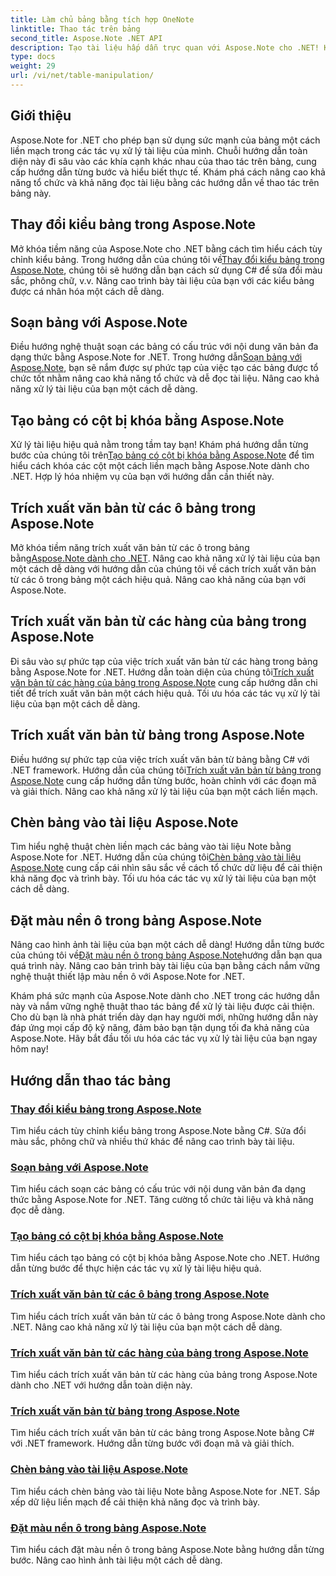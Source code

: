 ```yaml
---
title: Làm chủ bảng bằng tích hợp OneNote
linktitle: Thao tác trên bảng
second_title: Aspose.Note .NET API
description: Tạo tài liệu hấp dẫn trực quan với Aspose.Note cho .NET! Khám phá các hướng dẫn về thao tác với bảng – thay đổi kiểu, soạn bảng, trích xuất văn bản, v.v.
type: docs
weight: 29
url: /vi/net/table-manipulation/
---
```


## Giới thiệu

Aspose.Note for .NET cho phép bạn sử dụng sức mạnh của bảng một cách liền mạch trong các tác vụ xử lý tài liệu của mình. Chuỗi hướng dẫn toàn diện này đi sâu vào các khía cạnh khác nhau của thao tác trên bảng, cung cấp hướng dẫn từng bước và hiểu biết thực tế. Khám phá cách nâng cao khả năng tổ chức và khả năng đọc tài liệu bằng các hướng dẫn về thao tác trên bảng này.

## Thay đổi kiểu bảng trong Aspose.Note

 Mở khóa tiềm năng của Aspose.Note cho .NET bằng cách tìm hiểu cách tùy chỉnh kiểu bảng. Trong hướng dẫn của chúng tôi về[Thay đổi kiểu bảng trong Aspose.Note](./change-table-style/), chúng tôi sẽ hướng dẫn bạn cách sử dụng C# để sửa đổi màu sắc, phông chữ, v.v. Nâng cao trình bày tài liệu của bạn với các kiểu bảng được cá nhân hóa một cách dễ dàng.

## Soạn bảng với Aspose.Note

 Điều hướng nghệ thuật soạn các bảng có cấu trúc với nội dung văn bản đa dạng thức bằng Aspose.Note for .NET. Trong hướng dẫn[Soạn bảng với Aspose.Note](./compose-tables/), bạn sẽ nắm được sự phức tạp của việc tạo các bảng được tổ chức tốt nhằm nâng cao khả năng tổ chức và dễ đọc tài liệu. Nâng cao khả năng xử lý tài liệu của bạn một cách dễ dàng.

## Tạo bảng có cột bị khóa bằng Aspose.Note

 Xử lý tài liệu hiệu quả nằm trong tầm tay bạn! Khám phá hướng dẫn từng bước của chúng tôi trên[Tạo bảng có cột bị khóa bằng Aspose.Note](./create-table-locked-columns/) để tìm hiểu cách khóa các cột một cách liền mạch bằng Aspose.Note dành cho .NET. Hợp lý hóa nhiệm vụ của bạn với hướng dẫn cần thiết này.

## Trích xuất văn bản từ các ô bảng trong Aspose.Note

 Mở khóa tiềm năng trích xuất văn bản từ các ô trong bảng bằng[Aspose.Note dành cho .NET](./extract-text-cell/). Nâng cao khả năng xử lý tài liệu của bạn một cách dễ dàng với hướng dẫn của chúng tôi về cách trích xuất văn bản từ các ô trong bảng một cách hiệu quả. Nâng cao khả năng của bạn với Aspose.Note.

## Trích xuất văn bản từ các hàng của bảng trong Aspose.Note

Đi sâu vào sự phức tạp của việc trích xuất văn bản từ các hàng trong bảng bằng Aspose.Note for .NET. Hướng dẫn toàn diện của chúng tôi[Trích xuất văn bản từ các hàng của bảng trong Aspose.Note](./extract-text-row/) cung cấp hướng dẫn chi tiết để trích xuất văn bản một cách hiệu quả. Tối ưu hóa các tác vụ xử lý tài liệu của bạn một cách dễ dàng.

## Trích xuất văn bản từ bảng trong Aspose.Note

 Điều hướng sự phức tạp của việc trích xuất văn bản từ bảng bằng C# với .NET framework. Hướng dẫn của chúng tôi[Trích xuất văn bản từ bảng trong Aspose.Note](./extract-text-table/) cung cấp hướng dẫn từng bước, hoàn chỉnh với các đoạn mã và giải thích. Nâng cao khả năng xử lý tài liệu của bạn một cách liền mạch.

## Chèn bảng vào tài liệu Aspose.Note

 Tìm hiểu nghệ thuật chèn liền mạch các bảng vào tài liệu Note bằng Aspose.Note for .NET. Hướng dẫn của chúng tôi[Chèn bảng vào tài liệu Aspose.Note](./insert-tables/) cung cấp cái nhìn sâu sắc về cách tổ chức dữ liệu để cải thiện khả năng đọc và trình bày. Tối ưu hóa các tác vụ xử lý tài liệu của bạn một cách dễ dàng.

## Đặt màu nền ô trong bảng Aspose.Note

 Nâng cao hình ảnh tài liệu của bạn một cách dễ dàng! Hướng dẫn từng bước của chúng tôi về[Đặt màu nền ô trong bảng Aspose.Note](./set-cell-background-color/)hướng dẫn bạn qua quá trình này. Nâng cao bản trình bày tài liệu của bạn bằng cách nắm vững nghệ thuật thiết lập màu nền ô với Aspose.Note for .NET.

Khám phá sức mạnh của Aspose.Note dành cho .NET trong các hướng dẫn này và nắm vững nghệ thuật thao tác bảng để xử lý tài liệu được cải thiện. Cho dù bạn là nhà phát triển dày dạn hay người mới, những hướng dẫn này đáp ứng mọi cấp độ kỹ năng, đảm bảo bạn tận dụng tối đa khả năng của Aspose.Note. Hãy bắt đầu tối ưu hóa các tác vụ xử lý tài liệu của bạn ngay hôm nay!
## Hướng dẫn thao tác bảng
### [Thay đổi kiểu bảng trong Aspose.Note](./change-table-style/)
Tìm hiểu cách tùy chỉnh kiểu bảng trong Aspose.Note bằng C#. Sửa đổi màu sắc, phông chữ và nhiều thứ khác để nâng cao trình bày tài liệu.
### [Soạn bảng với Aspose.Note](./compose-tables/)
Tìm hiểu cách soạn các bảng có cấu trúc với nội dung văn bản đa dạng thức bằng Aspose.Note for .NET. Tăng cường tổ chức tài liệu và khả năng đọc dễ dàng.
### [Tạo bảng có cột bị khóa bằng Aspose.Note](./create-table-locked-columns/)
Tìm hiểu cách tạo bảng có cột bị khóa bằng Aspose.Note cho .NET. Hướng dẫn từng bước để thực hiện các tác vụ xử lý tài liệu hiệu quả.
### [Trích xuất văn bản từ các ô bảng trong Aspose.Note](./extract-text-cell/)
Tìm hiểu cách trích xuất văn bản từ các ô bảng trong Aspose.Note dành cho .NET. Nâng cao khả năng xử lý tài liệu của bạn một cách dễ dàng.
### [Trích xuất văn bản từ các hàng của bảng trong Aspose.Note](./extract-text-row/)
Tìm hiểu cách trích xuất văn bản từ các hàng của bảng trong Aspose.Note dành cho .NET với hướng dẫn toàn diện này.
### [Trích xuất văn bản từ bảng trong Aspose.Note](./extract-text-table/)
Tìm hiểu cách trích xuất văn bản từ các bảng trong Aspose.Note bằng C# với .NET framework. Hướng dẫn từng bước với đoạn mã và giải thích.
### [Chèn bảng vào tài liệu Aspose.Note](./insert-tables/)
Tìm hiểu cách chèn bảng vào tài liệu Note bằng Aspose.Note for .NET. Sắp xếp dữ liệu liền mạch để cải thiện khả năng đọc và trình bày.
### [Đặt màu nền ô trong bảng Aspose.Note](./set-cell-background-color/)
Tìm hiểu cách đặt màu nền ô trong bảng Aspose.Note bằng hướng dẫn từng bước. Nâng cao hình ảnh tài liệu một cách dễ dàng.